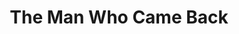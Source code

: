 ---
title: The Man Who Came Back
year: 1928
opening_date: 1928-12-04
closing_date: 1928-12-05
layout: productions
featured_image: 
image_caption:
image_credit:
playbill:
category:
Theatre: Theatre Jacksonville
cast:
  Olive: Agnes Towers
  2nd Girl: Dorothy Tracy
  Capt. Gallon: Douglas Haygood
  Henry Potter: E.S. Beauchamp-Nobbs
  Sam Shew Sing: Ed Goodman
  Mrs. Isabel Gaynes: Helen McCants
  Tom Potter: Isaac Peiser
  Tommy: Harry Lewis
  Marcelle: Marguerite Chiasson
  Binskie: Morris Diamond
  Capt. Trevelan: P.R. Greenfield
  Reisling: Tom Cashen
  Griggs: Fred Boston
  Gibson: George W. Simmons
  Waiter: J.F. Bryan
  1st Girl: Jerry McClellan
  Crowd:
    - Eugene LeaMond
    - Gertrude Smith
    - Kingston Newman
    - Margaret Haygood
    - Olivia Fitzgerald
    - Ralph Cooper
    - Stuart Cavanagh
crew:
  Director: Paul Stuart Buchanan
understudies:
orchestra:
external_links:
---